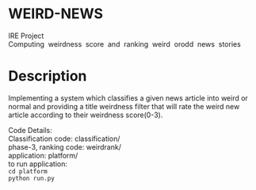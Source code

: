 # WEIRD-NEWS
IRE Project<br/>
Computing ​ weirdness​ ​ score​ ​ and​ ​ ranking​ ​ weird​ ​ or​ ​ odd​ ​ news​ ​ stories<br/>

# Description
Implementing a system which classifies a given news article into weird or normal and providing a title weirdness filter that will rate the weird new article according to their weirdness score(0-3).


Code Details:<br/>
Classification code: classification/<br/>
phase-3, ranking code: weirdrank/<br/>
application: platform/<br/>
to run application:<br/>
``
cd platform
``
<br/>
``
python run.py
``
